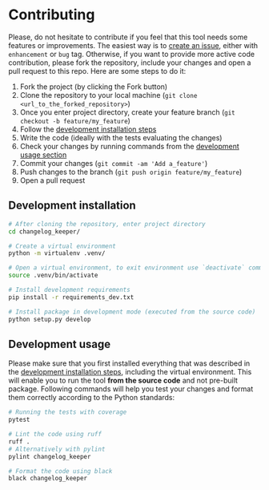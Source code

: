 # Contributing

Please, do not hesitate to contribute if you feel that this tool needs some features or improvements. The easiest way is to [create an issue](https://github.com/nullJaX/changelog-keeper/issues), either with `enhancement` or `bug` tag. Otherwise, if you want to provide more active code contribution, please fork the repository, include your changes and open a pull request to this repo. Here are some steps to do it:

1. Fork the project (by clicking the Fork button)
2. Clone the repository to your local machine (`git clone <url_to_the_forked_repository>`)
3. Once you enter project directory, create your feature branch (`git checkout -b feature/my_feature`)
4. Follow the [development installation steps](#development-installation)
5. Write the code (ideally with the tests evaluating the changes)
6. Check your changes by running commands from the [development usage section](#development-usage)
7. Commit your changes (`git commit -am 'Add a_feature'`)
8. Push changes to the branch (`git push origin feature/my_feature`)
9. Open a pull request

## Development installation

```bash
# After cloning the repository, enter project directory
cd changelog_keeper/

# Create a virtual environment
python -m virtualenv .venv/

# Open a virtual environment, to exit environment use `deactivate` command
source .venv/bin/activate

# Install development requirements
pip install -r requirements_dev.txt

# Install package in development mode (executed from the source code)
python setup.py develop
```

## Development usage

Please make sure that you first installed everything that was described in the [development installation steps](#development-installation), including the virtual environment. This will enable you to run the tool **from the source code** and not pre-built package. Following commands will help you test your changes and format them correctly according to the Python standards:

```bash
# Running the tests with coverage
pytest

# Lint the code using ruff
ruff .
# Alternatively with pylint
pylint changelog_keeper

# Format the code using black
black changelog_keeper
```